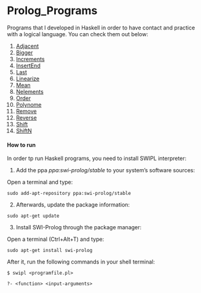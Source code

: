 # Prolog_Programs

Programs that I developed in Haskell in order to have contact and practice with a logical language. You can check them out below:

1. [Adjacent](https://github.com/Francis1408/Prolog_Programs/tree/main/Adjacent)
2. [Bigger](https://github.com/Francis1408/Prolog_Programs/tree/main/Bigger)
3. [Increments](https://github.com/Francis1408/Prolog_Programs/tree/main/Increments)
4. [InsertEnd](https://github.com/Francis1408/Prolog_Programs/tree/main/InsertEnd)
5. [Last](https://github.com/Francis1408/Prolog_Programs/tree/main/Adjacent)
6. [Linearize](https://github.com/Francis1408/Prolog_Programs/tree/main/Linearize)
7. [Mean](https://github.com/Francis1408/Prolog_Programs/tree/main/Mean)
8. [Nelements](https://github.com/Francis1408/Prolog_Programs/tree/main/Adjacent)
9. [Order](https://github.com/Francis1408/Prolog_Programs/tree/main/Order)
10. [Polynome](https://github.com/Francis1408/Prolog_Programs/tree/main/Polynome)
11. [Remove](https://github.com/Francis1408/Prolog_Programs/tree/main/Remove)
12. [Reverse](https://github.com/Francis1408/Prolog_Programs/tree/main/Reverse)
13. [Shift](https://github.com/Francis1408/Prolog_Programs/tree/main/Shift)
14. [ShiftN](https://github.com/Francis1408/Prolog_Programs/tree/main/ShiftN)

#### How to run

In order tp run Haskell programs, you need to install SWIPL interpreter:

  1. Add the ppa *ppa:swi-prolog/stable* to your system’s software sources:

  Open a terminal  and type:
  ```
  sudo add-apt-repository ppa:swi-prolog/stable
  ```

  2. Afterwards, update the package information:
  ```
  sudo apt-get update
  ```

  3. Install SWI-Prolog through the package manager:

  Open a terminal (Ctrl+Alt+T) and type:
  ```
  sudo apt-get install swi-prolog
  ```
  After it, run the following commands in your shell terminal:

  ```
  $ swipl <programfile.pl>

  ?- <function> <input-arguments>

  ```
